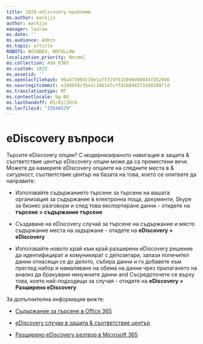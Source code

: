```yaml
---
title: 1829-ediscovery-проблеми
ms.author: markjjo
author: markjjo
manager: lauraw
ms.date: ''
ms.audience: Admin
ms.topic: article
ROBOTS: NOINDEX, NOFOLLOW
localization_priority: Normal
ms.collection: Adm_O365
ms.custom: 1829
ms.assetid: ''
ms.openlocfilehash: 96a473093c3de1a75f29f633890e08043f2b29b6
ms.sourcegitcommit: a340858cfbe1c34b147cffd1b0d4573160200f1d
ms.translationtype: MT
ms.contentlocale: bg-BG
ms.lasthandoff: 05/01/2019
ms.locfileid: "33544529"
---
```

# <a name="ediscovery-issues"></a>eDiscovery въпроси

Търсите eDiscovery опции? С модернизираното навигация в защита & съответствие център eDiscovery опции може да са преместени вече.  Можете да намерите eDiscovery опциите на следните места в & сигурност, съответствие център на базата на това, което се опитвате да направите:

- Използвайте съдържанието търсене за търсене на вашата организация за съдържание в електронна поща, документи, Skype за бизнес разговори и след това експортиране данни - отидете на **търсене > съдържание търсене**

- Създаване на eDiscovery случай за търсене на съдържание и място съдържание места на задържане - отидете на **eDiscovery > eDiscovery**

- Използвайте новото край към край разширени eDiscovery решение да идентифицират и комуникират с депозитари, запази попечител данни отнасящи се до делото, събира данни и го добавете към преглед набор и намаляване на обема на данни чрез прилагането на анализ да бракувани ненужните данни and Съсредоточете се върху това, което най-подходящи за случая - отидете на **eDiscovery > Разширено eDiscovery**

За допълнителна информация вижте:

- [Съдържание за търсене в Office 365](https://docs.microsoft.com/office365/securitycompliance/content-search)

- [eDiscovery случаи в защита & съответствие център](https://docs.microsoft.com/office365/securitycompliance/ediscovery-cases)

- [Разширено eDiscovery разтвор в Microsoft 365](https://docs.microsoft.com/office365/securitycompliance/compliance20/overview-ediscovery-20)
